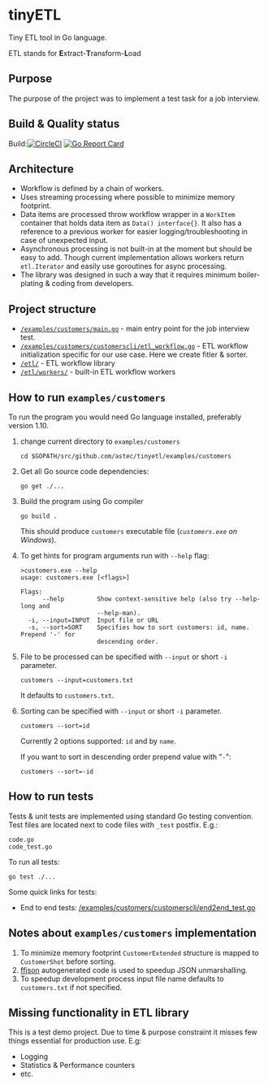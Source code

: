 # tinyETL
Tiny ETL tool in Go language.

ETL stands for <b>E</b>xtract-<b>T</b>ransform-<b>L</b>oad

## Purpose
The purpose of the project was to implement a test task for a job interview.

## Build & Quality status

Build:[![CircleCI](https://circleci.com/gh/astec/tinyetl.svg?style=svg)](https://circleci.com/gh/astec/tinyetl)
[![Go Report Card](https://goreportcard.com/badge/github.com/astec/tinyetl)](https://goreportcard.com/report/github.com/astec/tinyetl)

## Architecture

- Workflow is defined by a chain of workers.
- Uses streaming processing where possible to minimize memory footprint.
- Data items are processed throw workflow wrapper in a `WorkItem` container
that holds data item as `Data() interface{}`. It also has a reference to a previous worker
for easier logging/troubleshooting in case of unexpected input. 
- Asynchronous processing is not built-in at the moment but should be easy to add.
Though current implementation allows workers return `etl.Iterator` and easily use goroutines for async processing.  
- The library was designed in such a way that it requires minimum
  boiler-plating & coding from developers.

## Project structure
- [`/examples/customers/main.go`](https://github.com/astec/tinyetl/blob/master/examples/customers/main.go) - main entry point for the job interview test.
- [`/examples/customers/customerscli/etl_workflow.go`](https://github.com/astec/tinyetl/blob/master/examples/customers/customerscli/etl_workflow.go) - ETL workflow initialization specific for our use case. Here we create fitler & sorter.
- [`/etl/`](https://github.com/astec/tinyetl/tree/master/etl) - ETL workflow library
- [`/etl/workers/`](https://github.com/astec/tinyetl/tree/master/etl/workers) - built-in ETL workflow workers

## How to run `examples/customers`
To run the program you would need Go language installed, preferably version 1.10.
1. change current directory to `examples/customers`
    ```
    cd $GOPATH/src/github.com/astec/tinyetl/examples/customers
    ```
2. Get all Go source code dependencies:
    ```
    go get ./...
    ```

3. Build the program using Go compiler
    ```
    go build .
    ```
    This should produce `customers` executable file (_`customers.exe` on Windows_).
    
4. To get hints for program arguments run with `--help` flag:
    ```
    >customers.exe --help
    usage: customers.exe [<flags>]
    
    Flags:
          --help         Show context-sensitive help (also try --help-long and
                         --help-man).
      -i, --input=INPUT  Input file or URL
      -s, --sort=SORT    Specifies how to sort customers: id, name. Prepend '-' for
                         descending order.
    ```

5. File to be processed can be specified with `--input` or short `-i` parameter. 
    ```
    customers --input=customers.txt
    ```
    It defaults to `customers.txt`.

6. Sorting can be specified with `--input` or short `-i` parameter. 
    ```
    customers --sort=id
    ```
    Currently 2 options supported: `id` and by `name`.
    
    If you want to sort in descending order prepend value with "`-`":
    ```
    customers --sort=-id
    ```

## How to run tests
Tests & unit tests are implemented using standard Go testing convention.
Test files are located next to code files with `_test` postfix. E.g.:
```
code.go
code_test.go
```

To run all tests:
```
go test ./...
```

Some quick links for tests:
- End to end tests: [/examples/customers/customerscli/end2end_test.go](https://github.com/astec/tinyetl/blob/master/examples/customers/customerscli/end2end_test.go)
  
## Notes about `examples/customers` implementation
1. To minimize memory footprint `CustomerExtended` structure is mapped to `CustomerShot` before sorting.
2. [ffjson](https://github.com/pquerna/ffjson) autogenerated code is used to speedup JSON unmarshalling.
3. To speedup development process input file name defaults to `customers.txt` if not specified.   

## Missing functionality in ETL library
This is a test demo project. Due to time & purpose constraint it misses few things essential for production use. E.g:
- Logging
- Statistics & Performance counters
- etc. 


